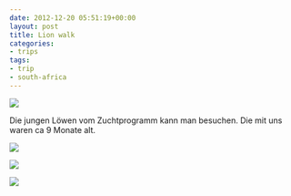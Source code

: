 ```yaml
---
date: 2012-12-20 05:51:19+00:00
layout: post
title: Lion walk
categories:
- trips
tags:
- trip
- south-africa
---
```


[![](http://clemi.ag3r.at/wp-content/uploads/2012/12/wpid-Photo-20.12.2012-0719.jpg)](http://clemi.ag3r.at/wp-content/uploads/2012/12/wpid-Photo-20.12.2012-0719.jpg)





Die jungen Löwen vom Zuchtprogramm kann man besuchen. Die mit uns waren ca 9 Monate alt.





<!-- more -->

[![](http://clemi.ag3r.at/wp-content/uploads/2012/12/wpid-Photo-20.12.2012-0725.jpg)](http://clemi.ag3r.at/wp-content/uploads/2012/12/wpid-Photo-20.12.2012-0725.jpg)





[![](http://clemi.ag3r.at/wp-content/uploads/2012/12/wpid-Photo-20.12.2012-0700.jpg)](http://clemi.ag3r.at/wp-content/uploads/2012/12/wpid-Photo-20.12.2012-0700.jpg)





[![](http://clemi.ag3r.at/wp-content/uploads/2012/12/wpid-Photo-20.12.2012-0734.jpg)](http://clemi.ag3r.at/wp-content/uploads/2012/12/wpid-Photo-20.12.2012-0734.jpg)




